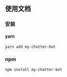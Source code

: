 ## 使用文档

### 安装
#### yarn 
``` bash
yarn add my-chatter-bot
```

### npm 
``` bash
npm install my-chatter-bot
```
